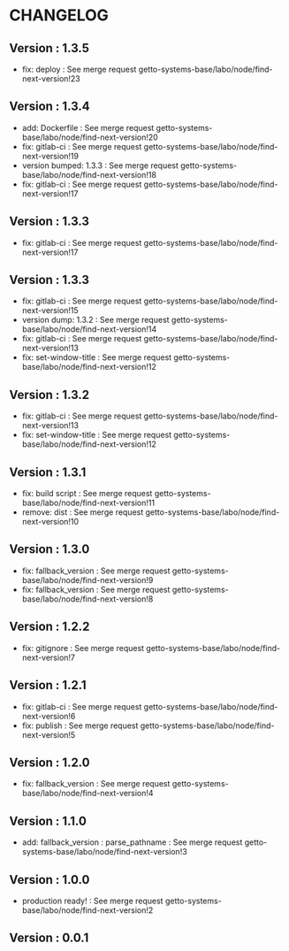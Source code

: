 # CHANGELOG

## Version : 1.3.5

- fix: deploy : See merge request getto-systems-base/labo/node/find-next-version!23


## Version : 1.3.4

- add: Dockerfile : See merge request getto-systems-base/labo/node/find-next-version!20
- fix: gitlab-ci : See merge request getto-systems-base/labo/node/find-next-version!19
- version bumped: 1.3.3 : See merge request getto-systems-base/labo/node/find-next-version!18
- fix: gitlab-ci : See merge request getto-systems-base/labo/node/find-next-version!17


## Version : 1.3.3

- fix: gitlab-ci : See merge request getto-systems-base/labo/node/find-next-version!17


## Version : 1.3.3

- fix: gitlab-ci : See merge request getto-systems-base/labo/node/find-next-version!15
- version dump: 1.3.2 : See merge request getto-systems-base/labo/node/find-next-version!14
- fix: gitlab-ci : See merge request getto-systems-base/labo/node/find-next-version!13
- fix: set-window-title : See merge request getto-systems-base/labo/node/find-next-version!12


## Version : 1.3.2

- fix: gitlab-ci : See merge request getto-systems-base/labo/node/find-next-version!13
- fix: set-window-title : See merge request getto-systems-base/labo/node/find-next-version!12


## Version : 1.3.1

- fix: build script : See merge request getto-systems-base/labo/node/find-next-version!11
- remove: dist : See merge request getto-systems-base/labo/node/find-next-version!10


## Version : 1.3.0

- fix: fallback_version : See merge request getto-systems-base/labo/node/find-next-version!9
- fix: fallback_version : See merge request getto-systems-base/labo/node/find-next-version!8


## Version : 1.2.2

- fix: gitignore : See merge request getto-systems-base/labo/node/find-next-version!7


## Version : 1.2.1

- fix: gitlab-ci : See merge request getto-systems-base/labo/node/find-next-version!6
- fix: publish : See merge request getto-systems-base/labo/node/find-next-version!5


## Version : 1.2.0

- fix: fallback_version : See merge request getto-systems-base/labo/node/find-next-version!4


## Version : 1.1.0

- add: fallback_version : parse_pathname : See merge request getto-systems-base/labo/node/find-next-version!3


## Version : 1.0.0

- production ready! : See merge request getto-systems-base/labo/node/find-next-version!2


## Version : 0.0.1



